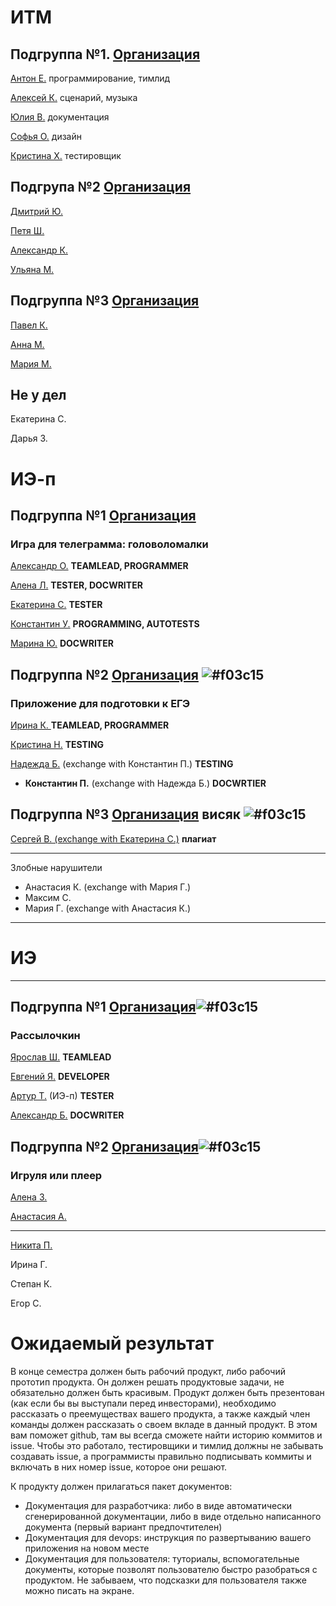 # ИТМ
## Подгруппа №1. [Организация](https://github.com/KazuraInteractive)
[Антон Е.](https://github.com/KumikoKazura) программирование, тимлид

[Алексей К.](https://github.com/DIKIY2018) сценарий, музыка

[Юлия В.](https://github.com/VorobeyJ) документация

[Софья О.](https://github.com/SofyaOjegova) дизайн

[Кристина Х.](https://github.com/crystallixa) тестировщик

## Подгрупа №2 [Организация](https://github.com/SaPeUlDi/TestGameNazvanieVremennoe)

[Дмитрий Ю.](https://github.com/deadmoroz583/test)

[Петя Ш.](https://github.com/earthman10/gamedev)

[Александр К.](https://github.com/Lofetty/ProjectPublicRep)

[Ульяна М.](https://github.com/SaPeUlDi/TestGameNazvanieVremennoe)

## Подгруппа №3 [Организация](https://github.com/PavelKunof/sea-battle)
 
[Павел К.](https://github.com/PavelKunof/)

[Анна М.](https://github.com/MaximovaAnna/)

[Мария М.](https://github.com/MaryaJonn)

## Не у дел

Екатерина С.

Дарья З.


# ИЭ-п

## Подгруппа №1 [Организация](https://github.com/Killing-orchestra)
### Игра для телеграмма: головоломалки

[Александр О.](https://github.com/Karamax/SE) **TEAMLEAD, PROGRAMMER**

[Алена Л.](https://github.com/AlenaLotsmanova) **TESTER, DOCWRITER**

[Екатерина С.](https://github.com/EkaterinaBeresneva/resultwinner) **TESTER**

[Константин У.](https://github.com/KostyaUstyancev) **PROGRAMMING, AUTOTESTS**

[Марина Ю.](https://github.com/yudinaMarina/) **DOCWRITER**

## Подгруппа №2 [Организация](https://) ![#f03c15](https://placehold.it/15/f03c15/000000?text=+)
### Приложение для подготовки к ЕГЭ

[Ирина К. ](https://github.com/MULTI-FACE/irisha-make) **TEAMLEAD, PROGRAMMER**

[Кристина Н.](https://github.com/KristinaN98) **TESTING**

[Надежда Б.](https://github.com/belskaya/-) (exchange with Константин П.) **TESTING**

* __Константин П.__ (exchange with Надежда Б.) **DOCWRTIER**

## Подгруппа №3 [Организация](https://) **висяк** ![#f03c15](https://placehold.it/15/f03c15/000000?text=+)

[Сергей В. (exchange with Екатерина С.)](https://github.com/Sergey323/Arithmetic-Detector) **плагиат**

----

Злобные нарушители
* Анастасия К.  (exchange with Мария Г.)
* Максим С.
* Мария Г. (exchange with Анастасия К.)


----

# ИЭ

----

## Подгруппа №1 [Организация](https://)![#f03c15](https://placehold.it/15/f03c15/000000?text=+)
### Рассылочкин

[Ярослав Ш.](https://github.com/ykfgod/Pycharm) **TEAMLEAD**

[Евгений Я.](https://github.com/EYagudin) **DEVELOPER**

[Артур Т.](https://github.com/catran97) (ИЭ-п) **TESTER**

[Александр Б.](https://github.com/sasha4713) **DOCWRITER**



## Подгруппа №2 [Организация](https://)![#f03c15](https://placehold.it/15/f03c15/000000?text=+)
### Игруля или плеер

[Алена З.](https://github.com/zuevaaa)

[Анастасия А.](https://github.com/NastyIE401/2)

---

[Никита П.](https://github.com/Deathmatchh)

Ирина Г.

Степан К.

Егор С.



# Ожидаемый результат

В конце семестра должен быть рабочий продукт, либо рабочий прототип продукта. Он должен решать продуктовые задачи, не обязательно должен быть красивым. Продукт должен быть презентован (как если бы вы выступали перед инвесторами), необходимо рассказать о преемуществах вашего продукта, а также каждый член команды должен рассказать о своем вкладе в данный продукт. В этом вам поможет github, там вы всегда сможете найти историю коммитов и issue. Чтобы это работало, тестировщики и тимлид должны не забывать создавать issue, а программисты правильно подписывать коммиты и включать в них номер issue, которое они решают.

К продукту должен прилагаться пакет документов:
* Документация для разработчика: либо в виде автоматически сгенерированной документации, либо в виде отдельно написанного документа (первый вариант предпочтителен)
* Документация для devops: инструкция по развертыванию вашего приложения на новом месте
* Документация для пользователя: туториалы, вспомогательные документы, которые позволят пользователю быстро разобраться с продуктом. Не забываем, что подсказки для пользователя также можно писать на экране.
